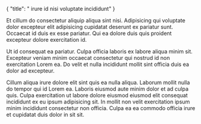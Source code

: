 {
  "title": " irure id nisi voluptate incididunt"
}

Et cillum do consectetur aliquip aliqua sint nisi. Adipisicing qui voluptate dolor excepteur elit adipisicing cupidatat deserunt ex pariatur sunt. Occaecat id duis ex esse pariatur. Qui ea dolore duis quis proident excepteur dolore exercitation id.

Ut id consequat ea pariatur. Culpa officia laboris ex labore aliqua minim sit. Excepteur veniam minim occaecat consectetur qui nostrud id non exercitation Lorem ea. Do velit et nulla incididunt mollit sint officia duis ea dolor ad excepteur.

Cillum aliqua irure dolore elit sint quis ea nulla aliqua. Laborum mollit nulla do tempor qui id Lorem ea. Laboris eiusmod aute minim dolor et ad culpa quis. Culpa exercitation ut labore dolore eiusmod eiusmod elit consequat incididunt ex eu ipsum adipisicing sit. In mollit non velit exercitation ipsum minim incididunt consectetur non officia. Culpa ea ea commodo officia irure et cupidatat duis dolor in sit sit.